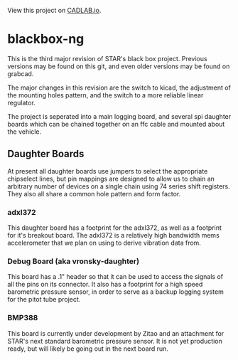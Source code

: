 View this project on [CADLAB.io](https://cadlab.io/project/2320). 

# blackbox-ng
This is the third major revision of STAR's black box project. Previous versions may be found on this git, and even older versions may be found on grabcad.

The major changes in this revision are the switch to kicad, the adjustment of the mounting holes pattern, and the switch to a more reliable linear regulator.

The project is seperated into a main logging board, and several spi daughter boards which can be chained together on an ffc cable and mounted about the vehicle.

## Daughter Boards

At present all daughter boards use jumpers to select the appropriate chipselect lines, but pin mappings are designed to allow us to chain an arbitrary number of devices on a single chain using 74 series shift registers. They also all share a common hole pattern and form factor.

### adxl372

This daughter board has a footprint for the adxl372, as well as a footprint for it's breakout board. The adxl372 is a relatively high bandwidth mems accelerometer that we plan on using to derive vibration data from.

### Debug Board (aka vronsky-daughter)

This board has a .1" header so that it can be used to access the signals of all the pins on its connector. It also has a footprint for a high speed barometric pressure sensor, in order to serve as a backup logging system for the pitot tube project.

### BMP388

This board is currently under development by Zitao and an attachment for STAR's next standard barometric pressure sensor. It is not yet production ready, but will likely be going out in the next board run.
